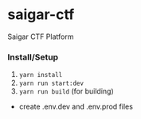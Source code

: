 # saigar-ctf

Saigar CTF Platform

### Install/Setup

1. `yarn install`
2. `yarn run start:dev`
3. `yarn run build` (for building)

- create .env.dev and .env.prod files
